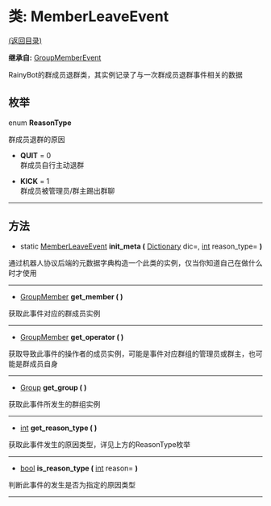 # 类: MemberLeaveEvent  
[(返回目录)](README.md)  
  
**继承自:** [GroupMemberEvent](GroupMemberEvent.md)  
  
RainyBot的群成员退群类，其实例记录了与一次群成员退群事件相关的数据  
  
## 枚举  
  
enum **ReasonType**  
  
群成员退群的原因  
  
- **QUIT** = 0  
群成员自行主动退群  
  
- **KICK** = 1  
群成员被管理员/群主踢出群聊  
  
---  
  
## 方法 
  
- static [MemberLeaveEvent](MemberLeaveEvent.md) **init_meta (** [Dictionary](https://docs.godotengine.org/en/latest/classes/class_dictionary.html) dic=, [int](https://docs.godotengine.org/en/latest/classes/class_int.html) reason_type= **)**  
  
通过机器人协议后端的元数据字典构造一个此类的实例，仅当你知道自己在做什么时才使用  
  
---  
  
-  [GroupMember](GroupMember.md) **get_member ( )**  
  
获取此事件对应的群成员实例  
  
---  
  
-  [GroupMember](GroupMember.md) **get_operator ( )**  
  
获取导致此事件的操作者的成员实例，可能是事件对应群组的管理员或群主，也可能是群成员自身  
  
---  
  
-  [Group](Group.md) **get_group ( )**  
  
获取此事件所发生的群组实例  
  
---  
  
-  [int](https://docs.godotengine.org/en/latest/classes/class_int.html) **get_reason_type ( )**  
  
获取此事件发生的原因类型，详见上方的ReasonType枚举  
  
---  
  
-  [bool](https://docs.godotengine.org/en/latest/classes/class_bool.html) **is_reason_type (** [int](https://docs.godotengine.org/en/latest/classes/class_int.html) reason= **)**  
  
判断此事件的发生是否为指定的原因类型  
  
---  
  

